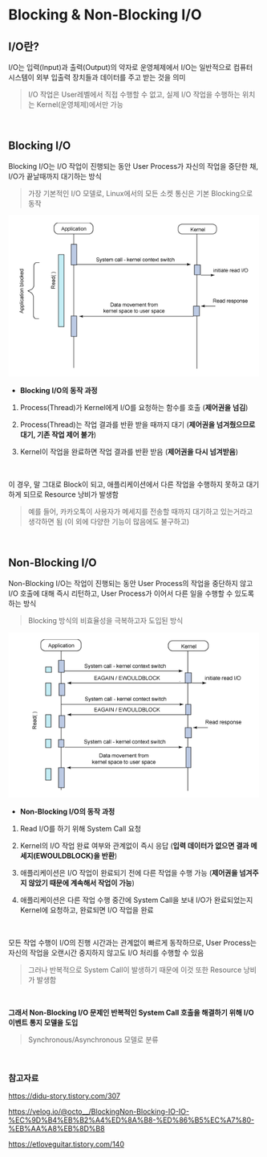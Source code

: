 # Blocking & Non-Blocking I/O

## I/O란?

I/O는 입력(Input)과 출력(Output)의 약자로 운영체제에서 I/O는 일반적으로 컴퓨터 시스템이 외부 입출력 장치들과 데이터를 주고 받는 것을 의미

> I/O 작업은 User레벨에서 직접 수행할 수 없고, 실제 I/O 작업을 수행하는 위치는 Kernel(운영체제)에서만 가능

<br>

## Blocking I/O

Blocking I/O는 I/O 작업이 진행되는 동안 User Process가 자신의 작업을 중단한 채, I/O가 끝날때까지 대기하는 방식

> 가장 기본적인 I/O 모델로, Linux에서의 모든 소켓 통신은 기본 Blocking으로 동작

![Blocking I/O](/Network/images/blockingio.png)

- **Blocking I/O의 동작 과정**

1. Process(Thread)가 Kernel에게 I/O를 요청하는 함수를 호출 (**제어권을 넘김**)

2. Process(Thread)는 작업 결과를 반환 받을 때까지 대기 (**제어권을 넘겨줬으므로 대기, 기존 작업 제어 불가**)

3. Kernel이 작업을 완료하면 작업 결과를 반환 받음 (**제어권을 다시 넘겨받음**)

<br>

이 경우, 말 그대로 Block이 되고, 애플리케이션에서 다른 작업을 수행하지 못하고 대기하게 되므로 Resource 낭비가 발생함

> 예를 들어, 카카오톡이 사용자가 메세지를 전송할 때까지 대기하고 있는거라고 생각하면 됨 (이 외에 다양한 기능이 많음에도 불구하고)

<br>

## Non-Blocking I/O

Non-Blocking I/O는 작업이 진행되는 동안 User Process의 작업을 중단하지 않고 I/O 호출에 대해 즉시 리턴하고, User Process가 이어서 다른 일을 수행할 수 있도록 하는 방식

> Blocking 방식의 비효율성을 극복하고자 도입된 방식

![Non-Blocking I/O](/Network/images/nonblockingio.png)

- **Non-Blocking I/O의 동작 과정**

1. Read I/O를 하기 위해 System Call 요청

2. Kernel의 I/O 작업 완료 여부와 관계없이 즉시 응답 (**입력 데이터가 없으면 결과 메세지(EWOULDBLOCK)을 반환**)

3. 애플리케이션은 I/O 작업이 완료되기 전에 다른 작업을 수행 가능 (**제어권을 넘겨주지 않았기 때문에 계속해서 작업이 가능**)

4. 애플리케이션은 다른 작업 수행 중간에 System Call을 보내 I/O가 완료되었는지 Kernel에 요청하고, 완료되면 I/O 작업을 완료

<br>

모든 작업 수행이 I/O의 진행 시간과는 관계없이 빠르게 동작하므로, User Process는 자신의 작업을 오랜시간 중지하지 않고도 I/O 처리를 수행할 수 있음

> 그러나 반복적으로 System Call이 발생하기 때문에 이것 또한 Resource 낭비가 발생함

<br>

**그래서 Non-Blocking I/O 문제인 반복적인 System Call 호출을 해결하기 위해 I/O 이벤트 통지 모델을 도입**

> Synchronous/Asynchronous 모델로 분류

<br>

### 참고자료

https://didu-story.tistory.com/307

https://velog.io/@octo__/BlockingNon-Blocking-IO-IO-%EC%9D%B4%EB%B2%A4%ED%8A%B8-%ED%86%B5%EC%A7%80-%EB%AA%A8%EB%8D%B8

https://etloveguitar.tistory.com/140
